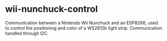 # wii-nunchuck-control

Communication between a Nintendo Wii Nunchuck and an ESP8266, used to control the positioning and color of a WS2812b light strip. Communication handled through I2C.
